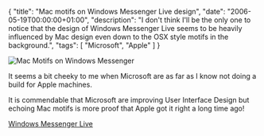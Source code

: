 {
  "title": "Mac motifs on Windows Messenger Live design",
  "date": "2006-05-19T00:00:00+01:00",
  "description": "I don't think I'll be the only one to notice that the design of Windows Messenger Live seems to be heavily influenced by Mac design even down to the OSX style motifs in the background.",
  "tags": [
    "Microsoft",
    "Apple"
  ]
}

![Mac Motifs on Windows Messenger][1]

It seems a bit cheeky to me when Microsoft are as far as I know not doing a build for Apple machines. 

It is commendable that Microsoft are improving User Interface Design but echoing Mac motifs is more proof that Apple got it right a long time ago!

[Windows Messenger Live][2]

[1]: http://shapeshed.com/images/articles/mac.png
[2]: http://windows.microsoft.com/en-us/messenger/home
